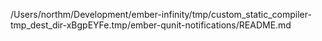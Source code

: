 /Users/northm/Development/ember-infinity/tmp/custom_static_compiler-tmp_dest_dir-xBgpEYFe.tmp/ember-qunit-notifications/README.md